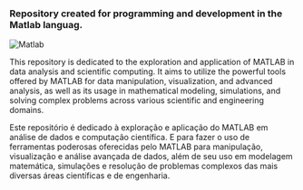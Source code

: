 ### Repository created for programming and development in the Matlab languag.
![Matlab](https://img.shields.io/badge/Matlab-009999?style=for-the-badge&logo=Matlab&logoColor=white) 

This repository is dedicated to the exploration and application of MATLAB in data analysis and scientific computing. 
It aims to utilize the powerful tools offered by MATLAB for data manipulation, visualization, and advanced analysis, as well as its usage in mathematical modeling, simulations, and solving complex problems across various scientific and engineering domains.

Este repositório é dedicado à exploração e aplicação do MATLAB em análise de dados e computação científica. 
E para fazer o uso de ferramentas poderosas oferecidas pelo MATLAB para manipulação, visualização e análise avançada de dados, além de seu uso em modelagem matemática, simulações e resolução de problemas complexos das mais diversas áreas científicas e de engenharia.
